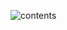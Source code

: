 ![contents](https://github.com/MzjHarley/Tensorflow2.x.x/blob/main/Auto-Encoder/VAE_fit_FashionMNIST/photo/1.png)
